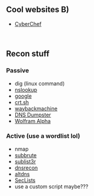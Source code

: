 <style>#downloads { display: none !important; }</style>

## Cool websites B)
* [CyberChef](https://gchq.github.io/CyberChef/)

&nbsp;

## Recon stuff
### Passive
* dig (linux command)
* [nslookup](https://www.nslookup.io/)
* [google](https://google.com)
* [crt.sh](https://crt.sh/)
* [waybackmachine](https://archive.org/web/)
* [DNS Dumpster](https://dnsdumpster.com/)
* [Wolfram Alpha](https://dnsdumpster.com/)

### Active (use a wordlist lol)
* nmap
* [subbrute](https://github.com/TheRook/subbrute)
* [sublist3r](https://github.com/aboul3la/Sublist3r)
* [dnsrecon](https://github.com/darkoperator/dnsrecon)
* [altdns](https://github.com/infosec-au/altdns)
* [SecLists](https://github.com/danielmiessler/SecLists)
* use a custom script maybe???